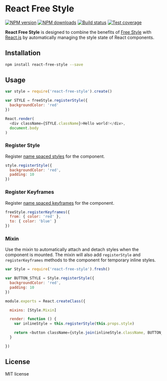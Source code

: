 # React Free Style

[![NPM version][npm-image]][npm-url]
[![NPM downloads][downloads-image]][downloads-url]
[![Build status][travis-image]][travis-url]
[![Test coverage][coveralls-image]][coveralls-url]

**React Free Style** is designed to combine the benefits of [Free Style](https://github.com/blakeembrey/free-style) with [React.js](https://github.com/facebook/react) by automatically managing the style state of React components.

## Installation

```sh
npm install react-free-style --save
```

## Usage

```js
var style = require('react-free-style').create()

var STYLE = freeStyle.registerStyle({
  backgroundColor: 'red'
})

React.render(
  <div className={STYLE.className}>Hello world!</div>,
  document.body
)
```

### Register Style

Register [name spaced styles](https://github.com/blakeembrey/free-style#namespaced-styles) for the component.

```js
style.registerStyle({
  backgroundColor: 'red',
  padding: 10
})
```

### Register Keyframes

Register [name spaced keyframes](https://github.com/blakeembrey/free-style#keyframes) for the component.

```js
freeStyle.registerKeyframes({
  from: { color: 'red' },
  to: { color: 'blue' }
})
```

### Mixin

Use the mixin to automatically attach and detach styles when the component is mounted. The mixin will also add `registerStyle` and `registerKeyframes` methods to the component for temporary inline styles.

```js
var Style = require('react-free-style').fresh()

var BUTTON_STYLE = Style.registerStyle({
  backgroundColor: 'red',
  padding: 10
})

module.exports = React.createClass({

  mixins: [Style.Mixin]

  render: function () {
    var inlineStyle = this.registerStyle(this.props.style)

    return <button className={style.join(inlineStyle.className, BUTTON_STYLE.className)} />
  }

})
```

## License

MIT license

[npm-image]: https://img.shields.io/npm/v/react-free-style.svg?style=flat
[npm-url]: https://npmjs.org/package/react-free-style
[downloads-image]: https://img.shields.io/npm/dm/react-free-style.svg?style=flat
[downloads-url]: https://npmjs.org/package/react-free-style
[travis-image]: https://img.shields.io/travis/blakeembrey/react-free-style.svg?style=flat
[travis-url]: https://travis-ci.org/blakeembrey/react-free-style
[coveralls-image]: https://img.shields.io/coveralls/blakeembrey/react-free-style.svg?style=flat
[coveralls-url]: https://coveralls.io/r/blakeembrey/react-free-style?branch=master
